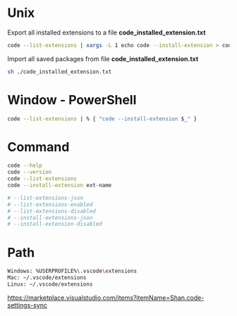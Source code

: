 # Unix

Export all installed extensions to a file **code_installed_extension.txt**
```bash
code --list-extensions | xargs -L 1 echo code --install-extension > code_installed_extension.txt
```

Import all saved packages from file **code_installed_extension.txt**
```bash
sh ./code_installed_extension.txt
```

# Window - PowerShell
```bash
code --list-extensions | % { "code --install-extension $_" }
```

# Command
```bash
code --help
code --version
code --list-extensions
code --install-extension ext-name

# --list-extensions-json
# --list-extensions-enabled
# --list-extensions-disabled
# --install-extensions-json
# --install-extension-disabled
```

# Path
```bash
Windows: %USERPROFILE%\.vscode\extensions
Mac: ~/.vscode/extensions
Linux: ~/.vscode/extensions
```

https://marketplace.visualstudio.com/items?itemName=Shan.code-settings-sync
